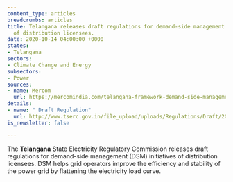 ```yaml
---
content_type: articles
breadcrumbs: articles
title: Telangana releases draft regulations for demand-side management (DSM) initiatives
  of distribution licensees.
date: 2020-10-14 04:00:00 +0000
states:
- Telangana
sectors:
- Climate Change and Energy
subsectors:
- Power
sources:
- name: Mercom
  url: https://mercomindia.com/telangana-framework-demand-side-management/
details:
- name: " Draft Regulation"
  url: http://www.tserc.gov.in/file_upload/uploads/Regulations/Draft/2020/Draft%20TSERC%20(DSM)%20Regulations%202020.pdf
is_newsletter: false

---
```

The **Telangana** State Electricity Regulatory Commission releases draft regulations for demand-side management (DSM) initiatives of distribution licensees. DSM helps grid operators improve the efficiency and stability of the power grid by flattening the electricity load curve.
